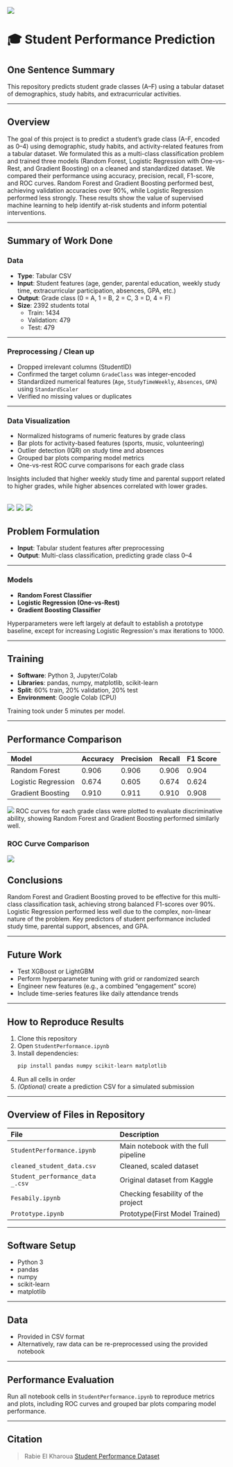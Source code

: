 ![](Pictures/UTA-DataScience-Logo.png)

# 🎓 Student Performance Prediction

## One Sentence Summary
This repository predicts student grade classes (A–F) using a tabular dataset of demographics, study habits, and extracurricular activities.

---

## Overview
The goal of this project is to predict a student’s grade class (A–F, encoded as 0–4) using demographic, study habits, and activity-related features from a tabular dataset. We formulated this as a multi-class classification problem and trained three models (Random Forest, Logistic Regression with One-vs-Rest, and Gradient Boosting) on a cleaned and standardized dataset. We compared their performance using accuracy, precision, recall, F1-score, and ROC curves. Random Forest and Gradient Boosting performed best, achieving validation accuracies over 90%, while Logistic Regression performed less strongly. These results show the value of supervised machine learning to help identify at-risk students and inform potential interventions.

---

## Summary of Work Done

### Data

- **Type**: Tabular CSV  
- **Input**: Student features (age, gender, parental education, weekly study time, extracurricular participation, absences, GPA, etc.)  
- **Output**: Grade class (0 = A, 1 = B, 2 = C, 3 = D, 4 = F)  
- **Size**: 2392 students total  
  - Train: 1434
  - Validation: 479
  - Test: 479

---

### Preprocessing / Clean up

- Dropped irrelevant columns (StudentID)
- Confirmed the target column `GradeClass` was integer-encoded
- Standardized numerical features (`Age`, `StudyTimeWeekly`, `Absences`, `GPA`) using `StandardScaler`
- Verified no missing values or duplicates

---

### Data Visualization

- Normalized histograms of numeric features by grade class
- Bar plots for activity-based features (sports, music, volunteering)
- Outlier detection (IQR) on study time and absences
- Grouped bar plots comparing model metrics
- One-vs-rest ROC curve comparisons for each grade class

Insights included that higher weekly study time and parental support related to higher grades, while higher absences correlated with lower grades.

![](Pictures/StudyTime.png)
![](Pictures/absences.png)
![](Pictures/gpa.png)
---

## Problem Formulation

- **Input**: Tabular student features after preprocessing  
- **Output**: Multi-class classification, predicting grade class 0–4

---

### Models

- **Random Forest Classifier**  
- **Logistic Regression (One-vs-Rest)**  
- **Gradient Boosting Classifier**

Hyperparameters were left largely at default to establish a prototype baseline, except for increasing Logistic Regression's max iterations to 1000.

---

## Training

- **Software**: Python 3, Jupyter/Colab  
- **Libraries**: pandas, numpy, matplotlib, scikit-learn  
- **Split**: 60% train, 20% validation, 20% test  
- **Environment**: Google Colab (CPU)

Training took under 5 minutes per model.

---

## Performance Comparison

| Model                 | Accuracy | Precision | Recall | F1 Score |
|:----------------------|:---------|:----------|:-------|:---------|
| Random Forest         | 0.906    | 0.906     | 0.906  | 0.904    |
| Logistic Regression   | 0.674    | 0.605     | 0.674  | 0.624    |
| Gradient Boosting     | 0.910    | 0.911     | 0.910  | 0.908    |

![](Pictures/modelscomparison.png)
ROC curves for each grade class were plotted to evaluate discriminative ability, showing Random Forest and Gradient Boosting performed similarly well.

### ROC Curve Comparison
![](Pictures/ROCCurve.png)
## Conclusions

Random Forest and Gradient Boosting proved to be effective for this multi-class classification task, achieving strong balanced F1-scores over 90%. Logistic Regression performed less well due to the complex, non-linear nature of the problem. Key predictors of student performance included study time, parental support, absences, and GPA.

---

## Future Work

- Test XGBoost or LightGBM  
- Perform hyperparameter tuning with grid or randomized search  
- Engineer new features (e.g., a combined “engagement” score)  
- Include time-series features like daily attendance trends

---

## How to Reproduce Results

1. Clone this repository  
2. Open `StudentPerformance.ipynb`  
3. Install dependencies:
    ```bash
    pip install pandas numpy scikit-learn matplotlib
    ```
4. Run all cells in order  
5. *(Optional)* create a prediction CSV for a simulated submission

---

## Overview of Files in Repository

| File                               | Description                                      |
|:-----------------------------------|:-------------------------------------------------|
| `StudentPerformance.ipynb`         | Main notebook with the full pipeline              |
| `cleaned_student_data.csv`         | Cleaned, scaled dataset                           |
| `Student_performance_data _.csv`       | Original dataset from Kaggle                      |
| `Fesabily.ipynb`                  | Checking fesability of the project                 |
| `Prototype.ipynb`                     | Prototype(First Model Trained)                    |


---

## Software Setup

- Python 3  
- pandas  
- numpy  
- scikit-learn  
- matplotlib

---

## Data

- Provided in CSV format  
- Alternatively, raw data can be re-preprocessed using the provided notebook

---

## Performance Evaluation

Run all notebook cells in `StudentPerformance.ipynb` to reproduce metrics and plots, including ROC curves and grouped bar plots comparing model performance.

---

## Citation

> Rabie El Kharoua
> [Student Performance Dataset](https://www.kaggle.com/datasets/rabieelkharoua/students-performance-dataset)

